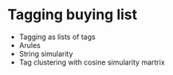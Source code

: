 # Tagging buying list

- Tagging as lists of tags
- Arules
- String simularity
- Tag clustering with cosine simularity martrix
